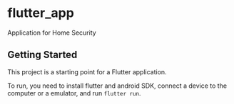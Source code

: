 # flutter_app

Application for Home Security

## Getting Started

This project is a starting point for a Flutter application.

To run, you need to install flutter and android SDK, connect a device to the computer or a emulator, and run `flutter run`.